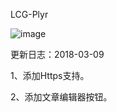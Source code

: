 LCG-Plyr

![image](https://www.lion-r.cn/wp-content/themes/Akina-Siren/images/avatar.jpg)


更新日志：2018-03-09

1、添加Https支持。

2、添加文章编辑器按钮。
